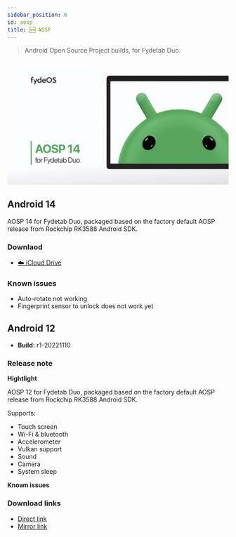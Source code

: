 ```yaml
---
sidebar_position: 6
id: aosp
title: 🆕 AOSP
---
```

> Android Open Source Project builds, for Fydetab Duo.

![Android for Fydetab](/img/AOSP_14.webp)

## Android 14

AOSP 14 for Fydetab Duo, packaged based on the factory default AOSP release from Rockchip RK3588 Android SDK.

### Downlaod 

- [☁️ iCloud Drive](https://www.icloud.com/iclouddrive/087z2WV7MMw_UHB4PkyXyIVWw#fydetab-android-r15)

### Known issues

- Auto-rotate not working
- Fingerprint sensor to unlock does not work yet


## Android 12
- **Build:** r1-20221110

### Release note

**Hightlight**

AOSP 12 for Fydetab Duo, packaged based on the factory default AOSP release from Rockchip RK3588 Android SDK.

Supports:
- Touch screen
- Wi-Fi & bluetooth
- Accelerometer
- Vulkan support
- Sound
- Camera
- System sleep

**Known issues**


###  Download links
- [Direct link](https://download.fydeos.io/fydetabduo/fydetab_duo-aosp12-update-20221110.img.xz)
- [Mirror link](https://fydeos-my.sharepoint.cn/:u:/g/personal/fyde_fydeos_partner_onmschina_cn/ERfwvQ4V5uFArZzHb2Qkj1cBpNTgksyZFCsU8qffWCKbZw?e=awT4vT)